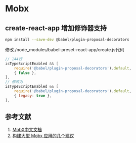 <!--
 * @Author: fu.nan
 * @Date: 2020-04-05 11:36:10
 * @LastEditors: fu.nan
 * @LastEditTime: 2020-04-05 17:42:45
 -->
# Mobx

## create-react-app 增加修饰器支持

```bash
npm install --save-dev @babel/plugin-proposal-decorators
```

修改./node_modules/babel-preset-react-app/create.js代码

```javascript
// 144行
isTypeScriptEnabled && [
    require('@babel/plugin-proposal-decorators').default,
    { false },
],
// 修改为
isTypeScriptEnabled && [
    require('@babel/plugin-proposal-decorators').default,
    { legacy: true },
],
```

## 参考文献

1. [MobX中文文档](https://cn.mobx.js.org/)
1. [构建大型 Mobx 应用的几个建议](https://zhuanlan.zhihu.com/p/54291246)
